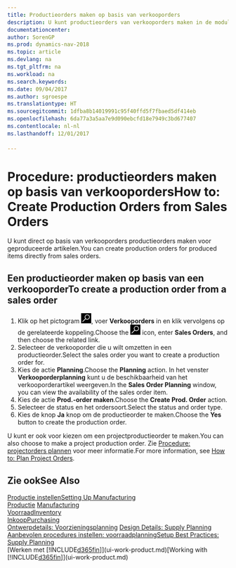 ```yaml
---
title: Productieorders maken op basis van verkooporders
description: U kunt productieorders van verkooporders maken in de module Verkoop & Marketing.
documentationcenter: 
author: SorenGP
ms.prod: dynamics-nav-2018
ms.topic: article
ms.devlang: na
ms.tgt_pltfrm: na
ms.workload: na
ms.search.keywords: 
ms.date: 09/04/2017
ms.author: sgroespe
ms.translationtype: HT
ms.sourcegitcommit: 1dfba8b14019991c95f40ffd5f7fbaed5df414eb
ms.openlocfilehash: 6da77a3a5aa7e9d090ebcfd18e7949c3bd677407
ms.contentlocale: nl-nl
ms.lasthandoff: 12/01/2017

---
```

# <a name="how-to-create-production-orders-from-sales-orders"></a><span data-ttu-id="60923-103">Procedure: productieorders maken op basis van verkooporders</span><span class="sxs-lookup"><span data-stu-id="60923-103">How to: Create Production Orders from Sales Orders</span></span>
<span data-ttu-id="60923-104">U kunt direct op basis van verkooporders productieorders maken voor geproduceerde artikelen.</span><span class="sxs-lookup"><span data-stu-id="60923-104">You can create production orders for produced items directly from sales orders.</span></span>  

## <a name="to-create-a-production-order-from-a-sales-order"></a><span data-ttu-id="60923-105">Een productieorder maken op basis van een verkooporder</span><span class="sxs-lookup"><span data-stu-id="60923-105">To create a production order from a sales order</span></span>  

1.  <span data-ttu-id="60923-106">Klik op het pictogram ![Zoeken naar pagina of rapport](media/ui-search/search_small.png "pictogram Zoeken naar pagina of rapport"), voer **Verkooporders** in en klik vervolgens op de gerelateerde koppeling.</span><span class="sxs-lookup"><span data-stu-id="60923-106">Choose the ![Search for Page or Report](media/ui-search/search_small.png "Search for Page or Report icon") icon, enter **Sales Orders**, and then choose the related link.</span></span>  
2.  <span data-ttu-id="60923-107">Selecteer de verkooporder die u wilt omzetten in een productieorder.</span><span class="sxs-lookup"><span data-stu-id="60923-107">Select the sales order you want to create a production order for.</span></span>  
3.  <span data-ttu-id="60923-108">Kies de actie **Planning**.</span><span class="sxs-lookup"><span data-stu-id="60923-108">Choose the **Planning** action.</span></span> <span data-ttu-id="60923-109">In het venster **Verkooporderplanning** kunt u de beschikbaarheid van het verkooporderartikel weergeven.</span><span class="sxs-lookup"><span data-stu-id="60923-109">In the **Sales Order Planning** window, you can view the availability of the sales order item.</span></span>  
4.  <span data-ttu-id="60923-110">Kies de actie **Prod.-order maken**.</span><span class="sxs-lookup"><span data-stu-id="60923-110">Choose the **Create Prod. Order** action.</span></span>  
5.  <span data-ttu-id="60923-111">Selecteer de status en het ordersoort.</span><span class="sxs-lookup"><span data-stu-id="60923-111">Select the status and order type.</span></span>  
6.  <span data-ttu-id="60923-112">Kies de knop **Ja** knop om de productieorder te maken.</span><span class="sxs-lookup"><span data-stu-id="60923-112">Choose the **Yes** button to create the production order.</span></span>

<span data-ttu-id="60923-113">U kunt er ook voor kiezen om een projectproductieorder te maken.</span><span class="sxs-lookup"><span data-stu-id="60923-113">You can also choose to make a project production order.</span></span> <span data-ttu-id="60923-114">Zie [Procedure: projectorders plannen](production-how-to-plan-project-orders.md) voor meer informatie.</span><span class="sxs-lookup"><span data-stu-id="60923-114">For more information, see [How to: Plan Project Orders](production-how-to-plan-project-orders.md).</span></span>   

## <a name="see-also"></a><span data-ttu-id="60923-115">Zie ook</span><span class="sxs-lookup"><span data-stu-id="60923-115">See Also</span></span>  
[<span data-ttu-id="60923-116">Productie instellen</span><span class="sxs-lookup"><span data-stu-id="60923-116">Setting Up Manufacturing</span></span>](production-configure-production-processes.md)  
<span data-ttu-id="60923-117">[Productie](production-manage-manufacturing.md)  </span><span class="sxs-lookup"><span data-stu-id="60923-117">[Manufacturing](production-manage-manufacturing.md)  </span></span>  
[<span data-ttu-id="60923-118">Voorraad</span><span class="sxs-lookup"><span data-stu-id="60923-118">Inventory</span></span>](inventory-manage-inventory.md)  
[<span data-ttu-id="60923-119">Inkoop</span><span class="sxs-lookup"><span data-stu-id="60923-119">Purchasing</span></span>](purchasing-manage-purchasing.md)  
<span data-ttu-id="60923-120">[Ontwerpdetails: Voorzieningsplanning](design-details-supply-planning.md) </span><span class="sxs-lookup"><span data-stu-id="60923-120">[Design Details: Supply Planning](design-details-supply-planning.md) </span></span>  
[<span data-ttu-id="60923-121">Aanbevolen procedures instellen: voorraadplanning</span><span class="sxs-lookup"><span data-stu-id="60923-121">Setup Best Practices: Supply Planning</span></span>](setup-best-practices-supply-planning.md)  
<span data-ttu-id="60923-122">[Werken met [!INCLUDE[d365fin](includes/d365fin_md.md)]](ui-work-product.md)</span><span class="sxs-lookup"><span data-stu-id="60923-122">[Working with [!INCLUDE[d365fin](includes/d365fin_md.md)]](ui-work-product.md)</span></span>

